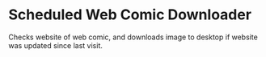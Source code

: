 # Scheduled Web Comic Downloader
 Checks website of web comic, and downloads image to desktop if website was updated since last visit.
